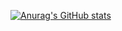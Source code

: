 [![Anurag's GitHub stats](https://github-readme-stats.vercel.app/api?username=RomanNebelskyi)](https://github.com/anuraghazra/github-readme-stats)

